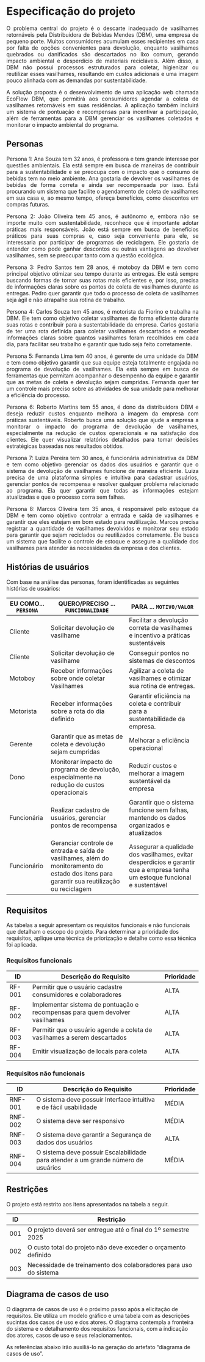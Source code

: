 # Especificação do projeto
<p align="justify">
O problema central do projeto é o descarte inadequado de vasilhames retornáveis pela Distribuidora de Bebidas Mendes (DBM), uma empresa de pequeno porte. Muitos consumidores acumulam esses recipientes em casa por falta de opções convenientes para devolução, enquanto vasilhames quebrados ou danificados são descartados no lixo comum, gerando impacto ambiental e desperdício de materiais recicláveis. Além disso, a DBM não possui processos estruturados para coletar, higienizar ou reutilizar esses vasilhames, resultando em custos adicionais e uma imagem pouco alinhada com as demandas por sustentabilidade.</p>
<p align="justify">
A solução proposta é o desenvolvimento de uma aplicação web chamada EcoFlow DBM, que permitirá aos consumidores agendar a coleta de vasilhames retornáveis em suas residências. A aplicação também incluirá um sistema de pontuação e recompensas para incentivar a participação, além de ferramentas para a DBM gerenciar os vasilhames coletados e monitorar o impacto ambiental do programa.</p>

## Personas

<p align="justify">
Persona 1: Ana Souza tem 32 anos, é professora e tem grande interesse por questões ambientais. Ela está sempre em busca de maneiras de contribuir para a sustentabilidade e se preocupa com o impacto que o consumo de bebidas tem no meio ambiente. Ana gostaria de devolver os vasilhames de bebidas de forma correta e ainda ser recompensada por isso. Está procurando um sistema que facilite o agendamento de coleta de vasilhames em sua casa e, ao mesmo tempo, ofereça benefícios, como descontos em compras futuras.

<p align="justify">
 Persona 2: João Oliveira tem 45 anos, é autônomo e, embora não se importe muito com sustentabilidade, reconhece que é importante adotar práticas mais responsáveis. João está sempre em busca de benefícios práticos para suas compras e, caso seja conveniente para ele, se interessaria por participar de programas de reciclagem. Ele gostaria de entender como pode ganhar descontos ou outras vantagens ao devolver vasilhames, sem se preocupar tanto com a questão ecológica.
<p align="justify">
Persona 3: Pedro Santos tem 28 anos, é motoboy da DBM e tem como principal objetivo otimizar seu tempo durante as entregas. Ele está sempre buscando formas de tornar suas rotas mais eficientes e, por isso, precisa de informações claras sobre os pontos de coleta de vasilhames durante as entregas. Pedro quer garantir que todo o processo de coleta de vasilhames seja ágil e não atrapalhe sua rotina de trabalho.
<p align="justify">
Persona 4: Carlos Souza tem 45 anos, é motorista da Fiorino e trabalha na DBM. Ele tem como objetivo coletar vasilhames de forma eficiente durante suas rotas e contribuir para a sustentabilidade da empresa. Carlos gostaria de ter uma rota definida para coletar vasilhames descartados e receber informações claras sobre quantos vasilhames foram recolhidos em cada dia, para facilitar seu trabalho e garantir que tudo seja feito corretamente.
<p align="justify">
Persona 5: Fernanda Lima tem 40 anos, é gerente de uma unidade da DBM e tem como objetivo garantir que sua equipe esteja totalmente engajada no programa de devolução de vasilhames. Ela está sempre em busca de ferramentas que permitam acompanhar o desempenho da equipe e garantir que as metas de coleta e devolução sejam cumpridas. Fernanda quer ter um controle mais preciso sobre as atividades de sua unidade para melhorar a eficiência do processo.
<p align="justify">
Persona 6: Roberto Martins tem 55 anos, é dono da distribuidora DBM e deseja reduzir custos enquanto melhora a imagem da empresa com práticas sustentáveis. Roberto busca uma solução que ajude a empresa a monitorar o impacto do programa de devolução de vasilhames, especialmente na redução de custos operacionais e na satisfação dos clientes. Ele quer visualizar relatórios detalhados para tomar decisões estratégicas baseadas nos resultados obtidos.
<p align="justify">
Persona 7: Luiza Pereira tem 30 anos, é funcionária administrativa da DBM e tem como objetivo gerenciar os dados dos usuários e garantir que o sistema de devolução de vasilhames funcione de maneira eficiente. Luiza precisa de uma plataforma simples e intuitiva para cadastrar usuários, gerenciar pontos de recompensa e resolver qualquer problema relacionado ao programa. Ela quer garantir que todas as informações estejam atualizadas e que o processo corra sem falhas.
<p align="justify">
Persona 8: Marcos Oliveira tem 35 anos, é responsável pelo estoque da DBM e tem como objetivo controlar a entrada e saída de vasilhames e garantir que eles estejam em bom estado para reutilização. Marcos precisa registrar a quantidade de vasilhames devolvidos e monitorar seu estado para garantir que sejam reciclados ou reutilizados corretamente. Ele busca um sistema que facilite o controle de estoque e assegure a qualidade dos vasilhames para atender às necessidades da empresa e dos clientes.

## Histórias de usuários

Com base na análise das personas, foram identificadas as seguintes histórias de usuários:

|EU COMO... `PERSONA`| QUERO/PRECISO ... `FUNCIONALIDADE` |PARA ... `MOTIVO/VALOR`                 |
|--------------------|------------------------------------|----------------------------------------|
|Cliente             | Solicitar  devolução de vasilhame  | Facilitar a devolução correta de vasilhames e incentivo a práticas sustentáveis             |
|Cliente       | Solicitar  devolução de vasilhame                 | Conseguir pontos no sistemas de descontos |
|Motoboy      | Receber informações sobre onde coletar Vasilhames                | Agilizar a coleta de vasilhames e otimizar sua rotina de entregas. |
|Motorista       | Receber informações sobre a rota do dia definido                 | Garantir eficiência na coleta e contribuir para a sustentabilidade da empresa. |
|Gerente | Garantir que as metas de coleta e devolução sejam cumpridas | Melhorar a eficiência operacional |
|Dono | Monitorar impacto do programa de devolução, especialmente na redução de custos operacionais | Reduzir custos e melhorar a imagem sustentável da empresa |
|Funcionária | Realizar cadastro de usuários, gerenciar pontos de recompensa | Garantir que o sistema funcione sem falhas, mantendo os dados organizados e atualizados |
|Funcionário | Geranciar controle de entrada e saída de vasilhames, além do monitoramento do estado dos itens para garantir sua reutilização ou reciclagem | Assegurar a qualidade dos vasilhames, evitar desperdícios e garantir que a empresa tenha um estoque funcional e sustentável |

## Requisitos

As tabelas a seguir apresentam os requisitos funcionais e não funcionais que detalham o escopo do projeto. Para determinar a prioridade dos requisitos, aplique uma técnica de priorização e detalhe como essa técnica foi aplicada.

### Requisitos funcionais

|ID    | Descrição do Requisito  | Prioridade |
|------|-----------------------------------------|----|
|RF-001| Permitir que o usuário cadastre  consumidores e colaboradores | ALTA | 
|RF-002| Implementar sistema de pontuação e recompensas para quem devolver vasilhames   | ALTA |
|RF-003| Permitir que o usuário agende a coleta de vasilhames a serem descartados  | ALTA |
|RF-004| Emitir visualização de locais para coleta  | ALTA |

### Requisitos não funcionais

|ID     | Descrição do Requisito  |Prioridade |
|-------|-------------------------|----|
|RNF-001| O sistema deve possuir Interface intuitiva e de fácil usabilidade | MÉDIA | 
|RNF-002| O sistema deve ser responsivo |  MÉDIA | 
|RNF-003| O sistema deve garantir a Segurança de dados dos usuários |  ALTA | 
|RNF-004| O sistema deve possuir Escalabilidade para atender a um grande número de usuários | MÉDIA | 


## Restrições

O projeto está restrito aos itens apresentados na tabela a seguir.

|ID| Restrição                                             |
|--|-------------------------------------------------------|
|001| O projeto deverá ser entregue até o final do 1º semestre 2025 |
|002| O custo total do projeto não deve exceder o orçamento definido       |
|003| Necessidade de treinamento dos colaboradores para uso do sistema       |

## Diagrama de casos de uso

O diagrama de casos de uso é o próximo passo após a elicitação de requisitos. Ele utiliza um modelo gráfico e uma tabela com as descrições sucintas dos casos de uso e dos atores. O diagrama contempla a fronteira do sistema e o detalhamento dos requisitos funcionais, com a indicação dos atores, casos de uso e seus relacionamentos.

As referências abaixo irão auxiliá-lo na geração do artefato “diagrama de casos de uso”.
